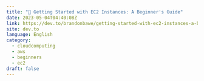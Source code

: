 ```yaml
---
title: "🚀 Getting Started with EC2 Instances: A Beginner's Guide"
date: 2023-05-04T04:40:08Z
link: https://dev.to/brandonbawe/getting-started-with-ec2-instances-a-beginners-guide-jlc?utm_medium=RSS&utm_source=news.12bit.vn
site: dev.to
language: English
category:
  - cloudcomputing
  - aws
  - beginners
  - ec2
draft: false
---
```

